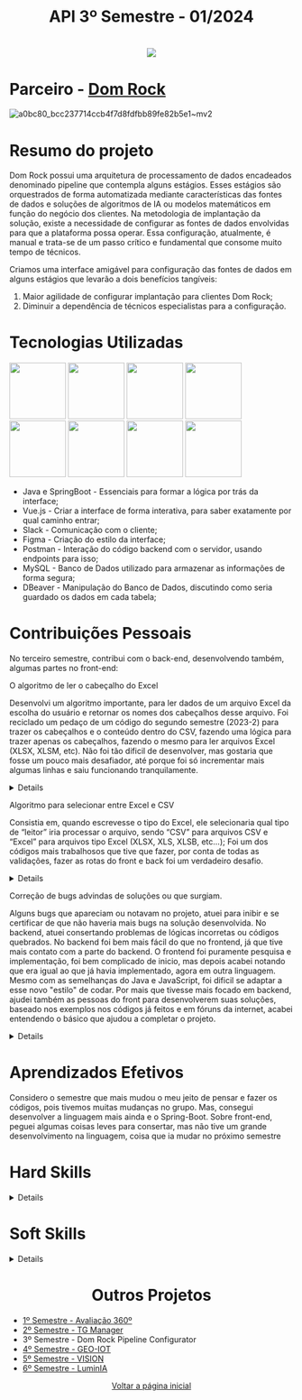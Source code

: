 <h1 align="center">API 3º Semestre - 01/2024</h1>
<h1 align="center"> 
  <a href="https://github.com/wiz-fatec/dom-rock-pipeline-configurator"><img src="https://img.shields.io/badge/GitHub-Repositório Projeto-181717?style=for-the-badge&logo=github"></a>
</h1>

# Parceiro - [Dom Rock](https://www.domrock.net/)
![a0bc80_bcc237714ccb4f7d8fdfbb89fe82b5e1~mv2](https://github.com/user-attachments/assets/4fd76054-9187-4ff9-b23a-afacb5c039b8)

# Resumo do projeto
  Dom Rock possui uma arquitetura de processamento de dados encadeados denominado pipeline que contempla alguns estágios. Esses estágios são orquestrados de forma automatizada mediante características das fontes de dados e soluções de algoritmos de IA ou modelos matemáticos em função do negócio dos clientes. Na metodologia de implantação da solução, existe a 
necessidade de configurar as fontes de dados envolvidas para que a plataforma possa operar. Essa configuração, atualmente, é manual e trata-se de um passo crítico e fundamental que consome muito tempo de técnicos.  

  Criamos uma interface amigável para configuração das fontes de dados em alguns estágios que levarão a dois benefícios tangíveis:  
  
1) Maior agilidade de configurar implantação para clientes Dom Rock;
2) Diminuir a dependência de técnicos especialistas para a configuração.

# Tecnologias Utilizadas
<img src="https://cdn.jsdelivr.net/gh/devicons/devicon@latest/icons/java/java-original.svg" width="100" height="100"/> <img src="https://cdn.jsdelivr.net/gh/devicons/devicon@latest/icons/spring/spring-original.svg" width="100" height="100" /> <img src="https://cdn.jsdelivr.net/gh/devicons/devicon@latest/icons/slack/slack-original.svg" width="100" height="100" /> <img src="https://cdn.jsdelivr.net/gh/devicons/devicon@latest/icons/figma/figma-original.svg" width="100" height="100" /> <img src="https://cdn.jsdelivr.net/gh/devicons/devicon@latest/icons/postman/postman-original.svg" width="100" height="100" /> <img src="https://cdn.jsdelivr.net/gh/devicons/devicon@latest/icons/vuejs/vuejs-original.svg" width="100" height="100" /> <img src="https://cdn.jsdelivr.net/gh/devicons/devicon@latest/icons/mysql/mysql-original.svg" width="100" height="100" /> <img src="https://cdn.jsdelivr.net/gh/devicons/devicon@latest/icons/dbeaver/dbeaver-original.svg" width="100" height="100" />

-	Java e SpringBoot - Essenciais para formar a lógica por trás da interface;
-	Vue.js - Criar a interface de forma interativa, para saber exatamente por qual caminho entrar;
-	Slack - Comunicação com o cliente;
-	Figma - Criação do estilo da interface;
-	Postman - Interação do código backend com o servidor, usando endpoints para isso;
-	MySQL - Banco de Dados utilizado para armazenar as informações de forma segura;
-	DBeaver - Manipulação do Banco de Dados, discutindo como seria guardado os dados em cada tabela;

# Contribuições Pessoais
No terceiro semestre, contribui com o back-end, desenvolvendo também, algumas partes no front-end:

O algoritmo de ler o cabeçalho do Excel

Desenvolvi um algoritmo importante, para ler dados de um arquivo Excel da escolha do usuário e retornar os nomes dos cabeçalhos desse arquivo.
Foi reciclado um pedaço de um código do segundo semestre (2023-2) para trazer os cabeçalhos e o conteúdo dentro do CSV, fazendo uma lógica para trazer apenas os cabeçalhos, fazendo o mesmo para ler arquivos Excel (XLSX, XLSM, etc). Não foi tão dificil de desenvolver, mas gostaria que fosse um pouco mais desafiador, até porque foi só incrementar mais algumas linhas e saiu funcionando tranquilamente.

<details>

<img width="416" alt="primeira_contribuicao" src="https://github.com/user-attachments/assets/77218d9f-c399-46a7-9e97-186ffda80aa2">

</details>
  
Algoritmo para selecionar entre Excel e CSV

Consistia em, quando escrevesse o tipo do Excel, ele selecionaria qual tipo de “leitor” iria processar o arquivo, sendo “CSV” para arquivos CSV e “Excel” para arquivos tipo Excel (XLSX, XLS, XLSB, etc...);
Foi um dos códigos mais trabalhosos que tive que fazer, por conta de todas as validações, fazer as rotas do front e back foi um verdadeiro desafio.

<details>

<img width="331" alt="segunda_contribuicao" src="https://github.com/user-attachments/assets/b049332b-4898-4e5f-b620-fd5386436419">

</details>

Correção de bugs advindas de soluções ou que surgiam.

Alguns bugs que apareciam ou notavam no projeto, atuei para inibir e se certificar de que não haveria mais bugs na solução desenvolvida. No backend, atuei consertando problemas de lógicas incorretas ou códigos quebrados.
No backend foi bem mais fácil do que no frontend, já que tive mais contato com a parte do backend. O frontend foi puramente pesquisa e implementação, foi bem complicado de inicio, mas depois acabei notando que era igual ao que já havia implementado, agora em outra linguagem. Mesmo com as semelhanças do Java e JavaScript, foi dificil se adaptar a esse novo "estilo" de codar.
Por mais que tivesse mais focado em backend, ajudei também as pessoas do front para desenvolverem suas soluções, baseado nos exemplos nos códigos já feitos e em fóruns da internet, acabei entendendo o básico que ajudou a completar o projeto. 

<details>

<img width="511" alt="terceira_contribuicao" src="https://github.com/user-attachments/assets/fe2777bb-fd83-494e-9915-01055edcfaf7">

</details>

# Aprendizados Efetivos
Considero o semestre que mais mudou o meu jeito de pensar e fazer os códigos, pois tivemos muitas mudanças no grupo. Mas, consegui desenvolver a linguagem mais ainda e o Spring-Boot. Sobre front-end, peguei algumas coisas leves para consertar, mas não tive um grande desenvolvimento na linguagem, coisa que ia mudar no próximo semestre

# Hard Skills

<details>

| Habilidade | Nota | Classificação |
| :-----: | :-----: | :-----: |
| GitHub |	★★★☆☆ | Entendi |
| Java | ★★★☆☆ | Entendi |
| Spring Boot | ★★★☆☆ | Entendi |
| TypeScript | ★★☆☆☆ | Já ouvi falar |
| JavaScript | ★★☆☆☆ | Já ouvi falar |
| Vue.js | ★★☆☆☆ | Já ouvi falar |
| CSS | ★★☆☆☆ | Já ouvi falar |
| HTML | ★★☆☆☆ | Já ouvi falar |

</details>

# Soft Skills
<details>

| Habilidade |	Classificação |
| :-----: | :-----: |
| Pró-atividade |	Sugeri tarefas e adiantei algumas coisas da API para que não precisasse fazer tudo na última semana |
| Autonomia | Fui muito autonomo e não precisei de ajuda nenhuma para desenvolver minhas demandas |

</details>

<h1 align="center">Outros Projetos</h1>

- [1º Semestre - Avaliação 360º](../1sem/README.md)
- [2º Semestre - TG Manager](../2sem/README.md)
- 3º Semestre - Dom Rock Pipeline Configurator
- [4º Semestre - GEO-IOT](../4sem/README.md)
- [5º Semestre - VISION](../5sem/README.md)
- [6º Semestre - LuminIA](../6sem/README.md)

<p align="center"><a href="../README.md">Voltar a página inicial</p>

